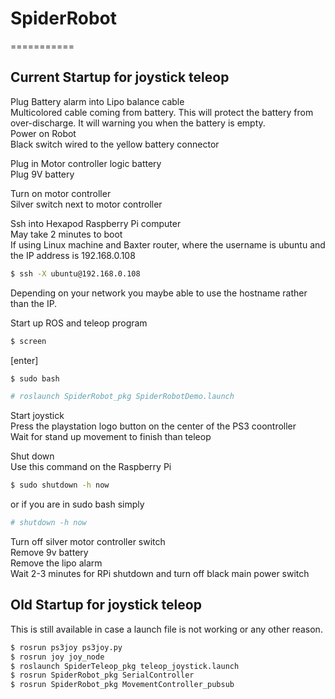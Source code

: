 # SpiderRobot  
===========  
  
## Current Startup for joystick teleop  
Plug Battery alarm into Lipo balance cable  
Multicolored cable coming from battery. This will protect the battery from over-discharge. It will warning you when the battery is empty.  
Power on Robot  
Black switch wired to the yellow battery connector   
  
Plug in Motor controller logic battery  
Plug 9V battery   
  
Turn on motor controller  
Silver switch next to motor controller   
  
Ssh into Hexapod Raspberry Pi computer  
May take 2 minutes to boot  
If using Linux machine and Baxter router, where the username is ubuntu and the IP address is 192.168.0.108  
```bash
$ ssh -X ubuntu@192.168.0.108
```  
Depending on your network you maybe able to use the hostname rather than the IP.   
  
Start up ROS and teleop program   
```bash
$ screen
```
[enter]  
```bash
$ sudo bash

# roslaunch SpiderRobot_pkg SpiderRobotDemo.launch 
```
  
Start joystick  
Press the playstation logo button on the center of the PS3 coontroller   
Wait for stand up movement to finish than teleop  
  
Shut down   
Use this command on the Raspberry Pi  
```bash
$ sudo shutdown -h now
```
or if you are in sudo bash simply  
```bash
# shutdown -h now
```
Turn off silver motor controller switch  
Remove 9v battery  
Remove the lipo alarm  
Wait 2-3 minutes for RPi shutdown and turn off black main power switch  
  
## Old Startup for joystick teleop  
This is still available in case a launch file is not working or any other reason.   
```bash
$ rosrun ps3joy ps3joy.py  
$ rosrun joy joy_node  
$ roslaunch SpiderTeleop_pkg teleop_joystick.launch  
$ rosrun SpiderRobot_pkg SerialController  
$ rosrun SpiderRobot_pkg MovementController_pubsub  
```


